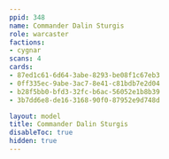 ```yaml
---
ppid: 348
name: Commander Dalin Sturgis
role: warcaster
factions:
- cygnar
scans: 4
cards:
- 87ed1c61-6d64-3abe-8293-be08f1c67eb3
- 0ff335ec-9abe-3ac7-8e41-c81bdb7e2d04
- b28f5bb0-bfd3-32fc-b6ac-56052e1b8b39
- 3b7dd6e8-de16-3168-90f0-87952e9d748d

layout: model
title: Commander Dalin Sturgis
disableToc: true
hidden: true
---
```


